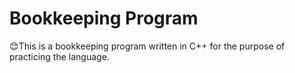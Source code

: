 # Bookkeeping Program

😊This is a bookkeeping program written in C++ for the purpose of practicing the language.
